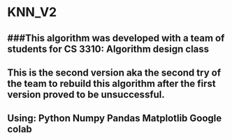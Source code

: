 # KNN_V2 
###This algorithm was developed with a team of students for CS 3310: Algorithm design class
---
This is the second version aka the second try of the team to rebuild this algorithm after the first version proved to be unsuccessful.
---
Using: 
      Python
      Numpy
      Pandas
      Matplotlib
      Google colab
---

